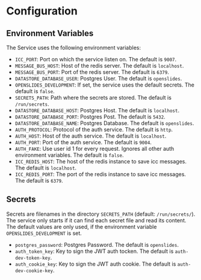 <!--- Code generated with go generate ./... DO NOT EDIT. --->
# Configuration

## Environment Variables

The Service uses the following environment variables:

* `ICC_PORT`: Port on which the service listen on. The default is `9007`.
* `MESSAGE_BUS_HOST`: Host of the redis server. The default is `localhost`.
* `MESSAGE_BUS_PORT`: Port of the redis server. The default is `6379`.
* `DATASTORE_DATABASE_USER`: Postgres User. The default is `openslides`.
* `OPENSLIDES_DEVELOPMENT`: If set, the service uses the default secrets. The default is `false`.
* `SECRETS_PATH`: Path where the secrets are stored. The default is `/run/secrets`.
* `DATASTORE_DATABASE_HOST`: Postgres Host. The default is `localhost`.
* `DATASTORE_DATABASE_PORT`: Postgres Post. The default is `5432`.
* `DATASTORE_DATABASE_NAME`: Postgres Database. The default is `openslides`.
* `AUTH_PROTOCOL`: Protocol of the auth service. The default is `http`.
* `AUTH_HOST`: Host of the auth service. The default is `localhost`.
* `AUTH_PORT`: Port of the auth service. The default is `9004`.
* `AUTH_FAKE`: Use user id 1 for every request. Ignores all other auth environment variables. The default is `false`.
* `ICC_REDIS_HOST`: The host of the redis instance to save icc messages. The default is `localhost`.
* `ICC_REDIS_PORT`: The port of the redis instance to save icc messages. The default is `6379`.


## Secrets

Secrets are filenames in the directory `SECRETS_PATH` (default: `/run/secrets/`). 
The service only starts if it can find each secret file and read its content. 
The default values are only used, if the environment variable `OPENSLIDES_DEVELOPMENT` is set.

* `postgres_password`: Postgres Password. The default is `openslides`.
* `auth_token_key`: Key to sign the JWT auth tocken. The default is `auth-dev-token-key`.
* `auth_cookie_key`: Key to sign the JWT auth cookie. The default is `auth-dev-cookie-key`.
